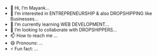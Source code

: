 - 👋 Hi, I’m Mayank...
- 👀 I’m interested in ENTREPRENEURSHIP & also DROPSHIPPING like Businesses...
- 🌱 I’m currently learning WEB DEVELOPMENT...
- 💞️ I’m looking to collaborate with DROPSHIPPERS...
- 📫 How to reach me ...
- 😄 Pronouns: ...
- ⚡ Fun fact: ...

<!---
mayank-23raj/mayank-23raj is a ✨ special ✨ repository because its `README.md` (this file) appears on your GitHub profile.
You can click the Preview link to take a look at your changes.
--->
